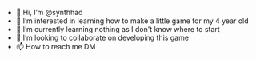 - 👋 Hi, I’m @synthhad
- 👀 I’m interested in learning how to make a little game for my 4 year old
- 🌱 I’m currently learning nothing as I don't know where to start
- 💞️ I’m looking to collaborate on developing this game
- 📫 How to reach me DM

<!---
synthhad/synthhad is a ✨ special ✨ repository because its `README.md` (this file) appears on your GitHub profile.
You can click the Preview link to take a look at your changes.
--->
